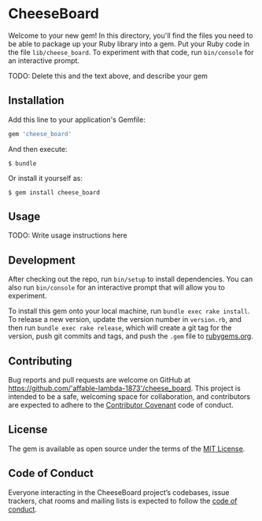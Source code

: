 # CheeseBoard

Welcome to your new gem! In this directory, you'll find the files you need to be able to package up your Ruby library into a gem. Put your Ruby code in the file `lib/cheese_board`. To experiment with that code, run `bin/console` for an interactive prompt.

TODO: Delete this and the text above, and describe your gem

## Installation

Add this line to your application's Gemfile:

```ruby
gem 'cheese_board'
```

And then execute:

    $ bundle

Or install it yourself as:

    $ gem install cheese_board

## Usage

TODO: Write usage instructions here

## Development

After checking out the repo, run `bin/setup` to install dependencies. You can also run `bin/console` for an interactive prompt that will allow you to experiment.

To install this gem onto your local machine, run `bundle exec rake install`. To release a new version, update the version number in `version.rb`, and then run `bundle exec rake release`, which will create a git tag for the version, push git commits and tags, and push the `.gem` file to [rubygems.org](https://rubygems.org).

## Contributing

Bug reports and pull requests are welcome on GitHub at https://github.com/'affable-lambda-1873'/cheese_board. This project is intended to be a safe, welcoming space for collaboration, and contributors are expected to adhere to the [Contributor Covenant](http://contributor-covenant.org) code of conduct.

## License

The gem is available as open source under the terms of the [MIT License](https://opensource.org/licenses/MIT).

## Code of Conduct

Everyone interacting in the CheeseBoard project’s codebases, issue trackers, chat rooms and mailing lists is expected to follow the [code of conduct](https://github.com/'affable-lambda-1873'/cheese_board/blob/master/CODE_OF_CONDUCT.md).

